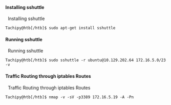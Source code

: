 #### Installing sshuttle

  Installing sshuttle

```shell-session
Tachipy@htb[/htb]$ sudo apt-get install sshuttle
```
#### Running sshuttle

  Running sshuttle

```shell-session
Tachipy@htb[/htb]$ sudo sshuttle -r ubuntu@10.129.202.64 172.16.5.0/23 -v 
```

#### Traffic Routing through iptables Routes

  Traffic Routing through iptables Routes

```shell-session
Tachipy@htb[/htb]$ nmap -v -sV -p3389 172.16.5.19 -A -Pn
```